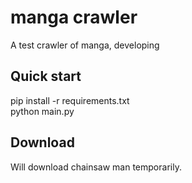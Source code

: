 # manga crawler

A test crawler of manga, developing

## Quick start
pip install -r requirements.txt  
python main.py

## Download
Will download chainsaw man temporarily.
